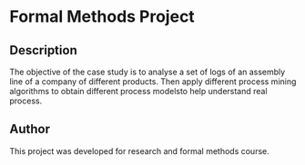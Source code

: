 # Formal Methods Project

## Description
The objective of the case study is to analyse a set of logs of an assembly line of a company of different products. Then apply different process mining algorithms to obtain different process modelsto help understand real process.

## Author
This project was developed for research and formal methods course.
